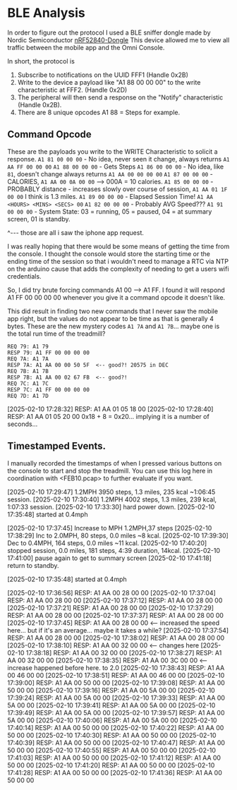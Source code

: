 # BLE Analysis

In order to figure out the protocol I used a BLE sniffer dongle made by Nordic Semiconductor [nRF52840-Dongle](https://www.mouser.com/ProductDetail/Nordic-Semiconductor/nRF52840-Dongle?qs=gTYE2QTfZfTbdrOaMHWEZg%3D%3D&utm_id=10726844835&gad_source=1&gclid=CjwKCAiA5Ka9BhB5EiwA1ZVtvL4PkodTo7ARTL3xDi8wmj3ibHzpW_tZkgvGv4OUMwz1zSe8oHUp5xoCyxQQAvD_BwE)
This device allowed me to view all traffic between the mobile app and the Omni Console.

In short, the protocol is 

1. Subscribe to notifications on the UUID FFF1 (Handle 0x2B)
2. Write to the device a payload like "A1 88 00 00 00" to the write characteristic at FFF2. (Handle 0x2D)
3. The peripheral will then send a response on the "Notify" characteristic (Handle 0x2B). 
4. There are 8 unique opcodes A1 88 = Steps for example.



## Command Opcode 
These are the payloads you write to the WRITE Characteristic to solicit a response.
`A1 81 00 00 00` - No idea, never seen it change, always returns `A1 AA FF 00 00 00`
`A1 88 00 00 00` - Gets Steps
`A1 86 00 00 00` - No idea, like `81`, doesn't change always returns `A1 AA 00 00 00 00`
`A1 87 00 00 00` - CALORIES, `A1 AA 00 0A 00 00` --> 000A = 10 calories.
`A1 85 00 00 00` - PROBABLY distance - increases slowly over course of session, `A1 AA 01 1F 00 00` I think is 1.3 miles.
`A1 89 00 00 00` - Elapsed Session Time! `A1 AA <HOURS> <MINS> <SECS> 00`
`A1 82 00 00 00` - Probably AVG Speed???
`A1 91 00 00 00` - System State: 03 = running, 05 = paused, 04 = at summary screen, 01 is standby.

^--- those are all i saw the iphone app request.

I was really hoping that there would be some means of getting the time from the console.  I thought the console would store
the starting time or the ending time of the session so that i wouldn't need to manage a RTC via NTP on the arduino cause that 
adds the complexity of needing to get a users wifi credentials. 

So, I did try brute forcing commands A1 00 --> A1 FF.
I found it will respond A1 FF 00 00 00 00 whenever you give it a command opcode it doesn't like.

This did result in finding two new commands that I never saw the mobile app right, but the values do not appear to be time as that 
is generally 4 bytes. These are the new mystery codes `A1 7A` and `A1 7B`... maybe one is the total run
time of the treadmill? 
```text
REQ 79: A1 79 
RESP 79: A1 FF 00 00 00 00 
REQ 7A: A1 7A 
RESP 7A: A1 AA 00 00 50 5F  <-- good?! 20575 in DEC
REQ 7B: A1 7B 
RESP 7B: A1 AA 00 02 67 FB  <-- good?!
REQ 7C: A1 7C 
RESP 7C: A1 FF 00 00 00 00 
REQ 7D: A1 7D 
```




[2025-02-10 17:28:32] RESP: A1 AA 01 05 18 00
[2025-02-10 17:28:40] RESP: A1 AA 01 05 20 00     0x18 + 8 = 0x20... implying it is a number of seconds...  

## Timestamped Events.

I manually recorded the timestamps of when I pressed various buttons on the console to start and stop the treadmill.
You can use this log here in coordination with <FEB10.pcap> to further evaluate if you want.

[2025-02-10 17:29:47] 1.2MPH 3950 steps, 1.3 miles, 235 kcal ~1:06:45 session.
[2025-02-10 17:30:40] 1.2MPH 4002 steps, 1.3 miles, 239 kcal, 1:07:33 session.
[2025-02-10 17:33:30] hard power down.
[2025-02-10 17:35:48] started at 0.4mph

[2025-02-10 17:37:45] Increase to MPH 1.2MPH,37 steps
[2025-02-10 17:38:29] Inc to 2.0MPH, 80 steps, 0.0 miles ~8 kcal.
[2025-02-10 17:39:30] Dec to 0.4MPH, 164 steps, 0.0 miles ~11 kcal.
[2025-02-10 17:40:20] stopped session, 0.0 miles, 181 steps, 4:39 duration, 14kcal.
[2025-02-10 17:41:00] pause again to get to summary screen
[2025-02-10 17:41:18] return to standby.


[2025-02-10 17:35:48] started at 0.4mph

[2025-02-10 17:36:56] RESP: A1 AA 00 28 00 00 
[2025-02-10 17:37:04] RESP: A1 AA 00 28 00 00
[2025-02-10 17:37:12] RESP: A1 AA 00 28 00 00
[2025-02-10 17:37:21] RESP: A1 AA 00 28 00 00
[2025-02-10 17:37:29] RESP: A1 AA 00 28 00 00
[2025-02-10 17:37:37] RESP: A1 AA 00 28 00 00
[2025-02-10 17:37:45] RESP: A1 AA 00 28 00 00 <-- increased the speed here... but if it's an average... maybe it takes a while?
[2025-02-10 17:37:54] RESP: A1 AA 00 28 00 00
[2025-02-10 17:38:02] RESP: A1 AA 00 28 00 00
[2025-02-10 17:38:10] RESP: A1 AA 00 32 00 00 <-- changes here
[2025-02-10 17:38:18] RESP: A1 AA 00 32 00 00
[2025-02-10 17:38:27] RESP: A1 AA 00 32 00 00
[2025-02-10 17:38:35] RESP: A1 AA 00 3C 00 00 <-- increase happened before here. to 2.0
[2025-02-10 17:38:43] RESP: A1 AA 00 46 00 00
[2025-02-10 17:38:51] RESP: A1 AA 00 46 00 00
[2025-02-10 17:39:00] RESP: A1 AA 00 50 00 00
[2025-02-10 17:39:08] RESP: A1 AA 00 50 00 00
[2025-02-10 17:39:16] RESP: A1 AA 00 5A 00 00
[2025-02-10 17:39:24] RESP: A1 AA 00 5A 00 00
[2025-02-10 17:39:33] RESP: A1 AA 00 5A 00 00
[2025-02-10 17:39:41] RESP: A1 AA 00 5A 00 00
[2025-02-10 17:39:49] RESP: A1 AA 00 5A 00 00
[2025-02-10 17:39:57] RESP: A1 AA 00 5A 00 00
[2025-02-10 17:40:06] RESP: A1 AA 00 5A 00 00
[2025-02-10 17:40:14] RESP: A1 AA 00 50 00 00
[2025-02-10 17:40:22] RESP: A1 AA 00 50 00 00
[2025-02-10 17:40:30] RESP: A1 AA 00 50 00 00
[2025-02-10 17:40:39] RESP: A1 AA 00 50 00 00
[2025-02-10 17:40:47] RESP: A1 AA 00 50 00 00
[2025-02-10 17:40:55] RESP: A1 AA 00 50 00 00
[2025-02-10 17:41:03] RESP: A1 AA 00 50 00 00
[2025-02-10 17:41:12] RESP: A1 AA 00 50 00 00
[2025-02-10 17:41:20] RESP: A1 AA 00 50 00 00
[2025-02-10 17:41:28] RESP: A1 AA 00 50 00 00
[2025-02-10 17:41:36] RESP: A1 AA 00 50 00 00
